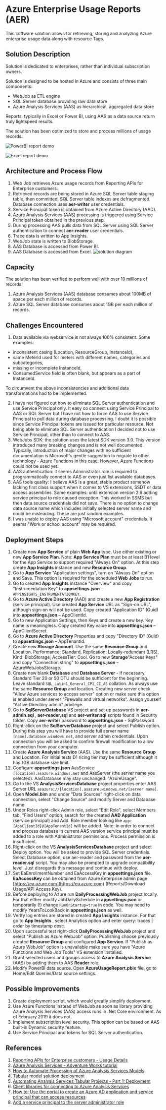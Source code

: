 # Azure Enterprise Usage Reports (AER)
This software solution allows for retrieving, storing and analyzing Azure enterprise usage data along with resource Tags.

## Solution Description

Solution is dedicated to enterprises, rather than individual subscription owners.

Solution is designed to be hosted in Azure and consists of three main components:

- WebJob as ETL engine
- SQL Server database providing raw data store
- Azure Analysis Services (AAS) as hierarchical, aggregated data store

Reports, typically in Excel or Power BI, using AAS as a data source return truly lightspeed results.

The solution has been optimized to store and process millions of usage records.

![PowerBI report demo](PowerBiDemo.gif)

![Excel report demo](ExcelReportDemo.gif)

## Architecture and Process Flow

1. Web Job retrieves Azure usage records from Reporting APIs for Enterprise customers.
2. Retrieved records are being stored in Azure SQL Server table staging table, then committed, SQL Server table indexes are defragmented. Database connection uses **aer-writer** user credentials.
3. Service Principal token is obtained from Azure Active Directory (AAD).
4. Azure Analysis Services (AAS) processing is triggered using Service Principal token obtained in the previous step.
5. During processing AAS pulls data from SQL Server using SQL Server authentication to connect **aer-reader** user credentials.
6. Trace data is written to App Insights.
7. WebJob state is written to BlobStorage.
8. AAS Database is accessed from Power BI.
9. AAS Database is accessed from Excel.
![solution diagram](SolutionDiagram.png)

## Capacity

The solution has been verified to perform well with over 10 millions of records.

1. Azure Analysis Services (AAS) database consumes about 100MB of space per each million of records.
1. Azure SQL Server database consumes about 1GB per each million of records.

## Challenges Encountered

1. Data available via webservice is not always 100% consistent. Some examples:
  * inconsistent casing (Location, ResourceGroup, InstanceId),
  * same MeterId used for meters with different names, categories and subcategories,
  * missing or incomplete InstanceId,
  * ConsumedService field is often blank, but appears as a part of InstanceId.

To circumvent the above inconsistencies and additional data transformations had to be implemented.

2. I have not figured out how to eliminate SQL Server authentication and use Service Principal only. It easy co connect using Service Principal to AAS or SQL Server but I have not how to force AAS to use Service Principal to pull data during database processing. I doubt it is possible since Service Principal tokens are issued for particular resource. Not being able to eliminate SQL Server authentication I decided not to use Service Principal, other than to connect to AAS.
3. WebJobs SDK: the solution uses the latest SDK version 3.0. This version introduced many breaking changes and is not well documented. Typically, introduction of major changes with no sufficient documentation is Microsoft&#39;s gentle suggestion to migrate to other technology - Azure Functions in this case. However, Azure Functions could not be used yet.
4. AAS authentication: it seems Administrator role is required to programmatically connect to AAS or even just list available databases.
5. AAS tools quality: I believe AAS is a great, stable product somehow lacking first class support when it comes to VS extensions, SSDT or data access assemblies. Some examples: until extension version 2.6 adding service principal to role caused exception. This worked in SSMS but then data source credentials did not save. There is no option to change data source name which includes initially selected server name and could be misleading. These are just random examples.
6. I was unable to deploy AAS using &quot;Microsoft account&quot; credentials. It seems &quot;Work or school account&quot; may be required.

## Deployment Steps

1. Create new **App Service** of plain **Web App** type. Use either existing or new **App Service Plan**. Note: **App Service Plan** must be at least B1 level for the App Service to support required &quot;Always On&quot; option. At this step create **App Insights** instance and new **Resource Group**.
1. Go to **App Service** &quot;Application settings&quot;, turn on &quot;Always On&quot; option and Save. This option is required for the scheduled **Web Jobs** to run.
1. Go to created **App Insights** instance &quot;Overview&quot; and copy &quot;Instrumentation Key&quot; to **appsettings.json** – `APPINSIGHTS_INSTRUMENTATIONKEY`.
1. Go to **Azure Active Directory** (AAD) and create a new **App Registration** (service principal). Use created **App Service** URL as  &quot;Sign-on URL&quot;, although sign-on will not be used. Copy created &quot;Application ID&quot; (Guid) into **appsettings.json** – AppClientId.
1. Go to new Application Settings, then Keys and create a new key. Key name is meaningless.
Copy created Key value into **appsettings.json** – AppClientSecret.
1. Go to **Azure Active Directory** Properties and copy &quot;Directory ID&quot; (Guid) to **appsettings.json** – AppTenantId.
1. Create new **Storage Account**. Use the same **Resource Group** and Location. Performance: Standard, Replication: Locally-redundant (LRS), Kind: BlobStorage, AccessTier: Cool.
Go to new **Storage**&quot;Access Keys&quot; and copy &quot;Connection string&quot; to **appsettings.json** – AzureWebJobsStorage.
1. Create new blank **Database** and **Database Server** - if necessary. Standard Tier 20 or 50 DTU should be sufficient for the beginning. Leave standard `SQL_Latin1_General_CP1_CI_AS` collation. As always use the same **Resource Group** and location. Creating new server check &quot;Allow Azure services to access server&quot; option or make sure this option is enabled under server &quot;Firewalls and virtual networks&quot;. Assign yourself &quot;Active Directory admin&quot; privilege.
1. Go to **SqlServerDatabase** VS project and set up passwords in **aer-admin.sql** , **aer-reader.sql** and **aer-writer.sql** scripts found in Security folder.
Copy **aer-writer** password to **appsettings.json** - SqlPassword.
1. Right-click on the **SqlServerDatabase** project and select Publish option. During this step you will have to provide full server name `[name].database.windows.net`, and server admin credentials. Upon connection you will be asked to confirm firewall modification to allow connection from your computer.
1. Create **Azure Analysis Service** (AAS). Use the same **Resource Group** and Location. For initial tests D1 ricing tier may be sufficient although it has 1GB database size limit.
1. Configure **appsettings.json** AasService `[location].asazure.windows.net` and AasServer (the server name you selected). AasDatabase may stay unchanged: &quot;AzureUsage&quot;.
1. Go to the VS **AnalysisServicesDatabase** project properties enter AAS Server URL `asazure://[location].asazure.windows.net/[server name]`.
1. Open **Model.bim** and under &quot;Data Sources&quot; right-click on data connection, select &quot;Change Source&quot; and modify Server and Database name.
1. Under Roles right-click Admin role, select &quot;Edit Role&quot;, select Members tab, &quot;Find Users&quot; option, search for the created **AAD Application** (service principal) and Add. Role member looking like `app:[AppClientId]@[AppTenantId]` will be added.
Note: in order to connect and process database in current AAS version service principal must be added to a role with Administrator permissions. Process permission is insufficient.
1. Right-click on the VS **AnalysisServicesDatabase** project and select Deploy option. You will be asked to provide SQL Server credentials. Select Database option, use aer-reader and password from the **aer-reader.sql** script. You may also be prompted to upgrade compatibility level. Just disregards this message and continue with deploy.
1. Set EaEnrollmentNumber and EaAccessKey in **appsettings.json** file. **EaAccessKey** can be obtained from Azure Enterprise admin page [https://ea.azure.com](https://ea.azure.com) (Reports/Download Usage/API Access Key).
18. Before deploying to Azure run **DailyProcessingWebJob** project locally. For that either modify JobDailySchedule in **appsettings.json** or temporarily (!) change `RunOnStartup=true` in code. You may need to modify YearsToLookBack in **appsettings.json** as well.
1. Verify log entries are stored in created **App Insights** instance. For that go to **App Insights** , select Analytics option and enter query: traces | order by timestamp desc.
1. Upon successful test right-click **DailyProcessingWebJob** project and select &quot;Publish as Azure WebJob&quot; option. Publishing choose previously created **Resource Group** and configured **App Service**. If &quot;Publish as Azure WebJob&quot; option is unavailable make sure you have &quot;Azure Functions and Web Job Tools&quot; VS extension installed.
1. Grant selected users and groups access to **Azure Analysis Service** (AAS) by adding them to AAS **Reader** role.
1. Modify PowerBI data source. Open **AzureUsageReport.pbix** file, go to Home/Edit Queries/Data source settings.

## Possible Improvements

1. Create deployment script, which would greatly simplify deployment.
1. Use Azure Functions instead of WebJob as soon as library providing Azure Analysis Services (AAS) access runs in .Net Core environment. As of February 2019 it does not.
1. Implement subscription level security. This option can be based on AAS built-in Dynamic security feature.
1. Use Service Principal and tokens for SQL Server authentication.

## References

1. [Reporting APIs for Enterprise customers - Usage Details](https://docs.microsoft.com/en-us/rest/api/billing/enterprise/billing-enterprise-api-usage-detail)
1. [Azure Analysis Services - Adventure Works tutorial](https://docs.microsoft.com/en-us/azure/analysis-services/tutorials/aas-adventure-works-tutorial)
1. [How to Automate Processing of Azure Analysis Services Models](https://sqldusty.com/2017/06/21/how-to-automate-processing-of-azure-analysis-services-models)
1. [Tabular model solution deployment](https://docs.microsoft.com/en-us/sql/analysis-services/tabular-models/tabular-model-solution-deployment-ssas-tabular?view=sql-server-2017)
1. [Automating Analysis Services Tabular Projects - Part 1: Deployment](http://notesfromthelifeboat.com/post/analysis-services-1-deployment)
1. [Client libraries for connecting to Azure Analysis Services](https://docs.microsoft.com/en-us/azure/analysis-services/analysis-services-data-providers)
1. [How to: Use the portal to create an Azure AD application and service principal that can access resources](https://docs.microsoft.com/en-us/azure/azure-resource-manager/resource-group-create-service-principal-portal)
1. [Add a service principal to the server administrator role](https://docs.microsoft.com/en-us/azure/analysis-services/analysis-services-addservprinc-admins)
